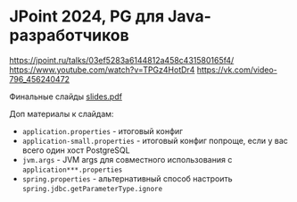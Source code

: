 # JPoint 2024, PG для Java-разработчиков

https://jpoint.ru/talks/03ef5283a6144812a458c431580165f4/
https://www.youtube.com/watch?v=TPGz4HotDr4
https://vk.com/video-796_456240472

Финальные слайды [slides.pdf](slides.pdf)

Доп материалы к слайдам:

- `application.properties` - итоговый конфиг
- `application-small.properties` - итоговый конфиг попроще, если у вас всего один хост PostgreSQL
- `jvm.args` - JVM args для совместного использования с `application***.properties`
- `spring.properties` - альтернативный способ настроить `spring.jdbc.getParameterType.ignore` 
